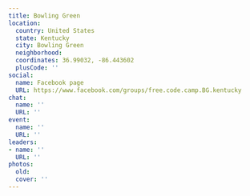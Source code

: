 ```yaml
---
title: Bowling Green
location:
  country: United States
  state: Kentucky
  city: Bowling Green
  neighborhood: 
  coordinates: 36.99032, -86.443602
  plusCode: ''
social:
  name: Facebook page
  URL: https://www.facebook.com/groups/free.code.camp.BG.kentucky
chat:
  name: ''
  URL: ''
event:
  name: ''
  URL: ''
leaders:
- name: ''
  URL: ''
photos:
  old: 
  cover: ''
---
```

